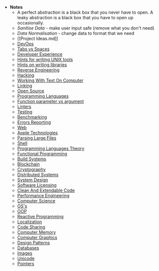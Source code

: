 - **Notes**
	- A perfect abstraction is a black box that you never have to open. A leaky abstraction is a black box that you have to open up occasionally.
	- *Sanitise Data* - make user input safe (remove what you don't need)
	- *Data Normalisation* - change data to format that we need
	- [[Project Ideas.md]]
	- [DevOps](DevOps.md)
	- [Tabs vs Spaces](Tabs%20vs%20Spaces.md)
	- [Developer Experience](Developer%20Experience.md)
	- [Hints for writing UNIX tools](Programming/Hints%20for%20writing%20UNIX%20tools.md)
	- [Hints on writing libraries](Hints%20on%20writing%20libraries.md)
	- [Reverse Engineering](Reverse%20Engineering.md)
	- [Hacking](Hacking.md)
	- [Working With Text On Computer](Working%20With%20Text%20On%20Computer.md)
	- [Linking](../Linking.md)
	- [Open Source](../Open%20Source.md)
	- [Programming Languages](Programming%20Languages.md)
	- [Function parameter vs argument](Function%20parameter%20vs%20argument.md)
	- [Linters](Linters.md)
	- [Testing](Testing.md)
	- [Benchmarking](Benchmarking.md)
	- [Errors Reporting](Errors%20Reporting.md)
	- [Web](Programming/Web.md)
	- [Apple Technologies](Programming/Apple%20Technologies.md)
	- [Parsing Large Files](Programming/Parsing%20Large%20Files.md)
	- [Shell](Programming/Shell.md)
	- [Programming Languages Theory](../Programming%20Languages%20Theory.md)
	- [Functional Programming](Programming/Paradigms/Functional%20Programming.md)
	- [Build Systems](Programming/Build%20Systems.md)
	- [Blockchain](Programming/Blockchain.md)
	- [Cryptography](Programming/Cryptography.md)
	- [Distributed Systems](../Distributed%20Systems.md)
	- [System Design](../System%20Design.md)
	- [Software Licensing](Software%20Licensing.md)
	- [Clean And Extendable Code](Programming/Clean%20And%20Extendable%20Code.md)
	- [Performance Engineering](Programming/Performance%20Engineering.md)
	- [Computer Science](Programming/Computer%20Science.md)
	- [OS's](Programming/OS's.md)
	- [OOP](Programming/Paradigms/OOP.md)
	- [Reactive Programming](Programming/Paradigms/Reactive%20Programming.md)
	- [Localization](Programming/Localization.md)
	- [Code Sharing](Programming/Code%20Sharing.md)
	- [Computer Memory](../Computer%20Memory.md)
	- [Computer Graphics](Programming/Computer%20Graphics.md)
	- [Design Patterns](Programming/Design%20Patterns.md)
	- [Databases](Programming/Databases.md)
	- [Images](Images.md)
	- [Unicode](../Unicode.md)
	- [Pointers](../Pointers.md)